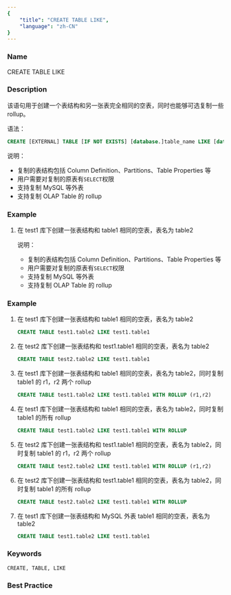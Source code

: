 ```yaml
---
{
    "title": "CREATE TABLE LIKE",
    "language": "zh-CN"
}
---
```


<!--
Licensed to the Apache Software Foundation (ASF) under one
or more contributor license agreements.  See the NOTICE file
distributed with this work for additional information
regarding copyright ownership.  The ASF licenses this file
to you under the Apache License, Version 2.0 (the
"License"); you may not use this file except in compliance
with the License.  You may obtain a copy of the License at

  http://www.apache.org/licenses/LICENSE-2.0

Unless required by applicable law or agreed to in writing,
software distributed under the License is distributed on an
"AS IS" BASIS, WITHOUT WARRANTIES OR CONDITIONS OF ANY
KIND, either express or implied.  See the License for the
specific language governing permissions and limitations
under the License.
-->

### Name

CREATE TABLE LIKE

### Description

该语句用于创建一个表结构和另一张表完全相同的空表，同时也能够可选复制一些 rollup。 

语法：

```sql
CREATE [EXTERNAL] TABLE [IF NOT EXISTS] [database.]table_name LIKE [database.]table_name [WITH ROLLUP (r1,r2,r3,...)]
```

说明：

- 复制的表结构包括 Column Definition、Partitions、Table Properties 等 
- 用户需要对复制的原表有`SELECT`权限 
- 支持复制 MySQL 等外表 
- 支持复制 OLAP Table 的 rollup

### Example

1. 在 test1 库下创建一张表结构和 table1 相同的空表，表名为 table2

    说明：
    - 复制的表结构包括 Column Definition、Partitions、Table Properties 等 
    - 用户需要对复制的原表有`SELECT`权限 
    - 支持复制 MySQL 等外表 
    - 支持复制 OLAP Table 的 rollup

### Example


1. 在 test1 库下创建一张表结构和 table1 相同的空表，表名为 table2

    ```sql
    CREATE TABLE test1.table2 LIKE test1.table1
    ```

2. 在 test2 库下创建一张表结构和 test1.table1 相同的空表，表名为 table2

    ```sql
    CREATE TABLE test2.table2 LIKE test1.table1
    ```

3. 在 test1 库下创建一张表结构和 table1 相同的空表，表名为 table2，同时复制 table1 的 r1，r2 两个 rollup

    ```sql
    CREATE TABLE test1.table2 LIKE test1.table1 WITH ROLLUP (r1,r2)
    ```

4. 在 test1 库下创建一张表结构和 table1 相同的空表，表名为 table2，同时复制 table1 的所有 rollup

    ```sql
    CREATE TABLE test1.table2 LIKE test1.table1 WITH ROLLUP
    ```

5. 在 test2 库下创建一张表结构和 test1.table1 相同的空表，表名为 table2，同时复制 table1 的 r1，r2 两个 rollup


    ```sql
    CREATE TABLE test2.table2 LIKE test1.table1 WITH ROLLUP (r1,r2)
    ```

6. 在 test2 库下创建一张表结构和 test1.table1 相同的空表，表名为 table2，同时复制 table1 的所有 rollup


    ```sql
    CREATE TABLE test2.table2 LIKE test1.table1 WITH ROLLUP
    ```

7. 在 test1 库下创建一张表结构和 MySQL 外表 table1 相同的空表，表名为 table2


    ```sql
    CREATE TABLE test1.table2 LIKE test1.table1
    ```

### Keywords

    CREATE, TABLE, LIKE

### Best Practice

